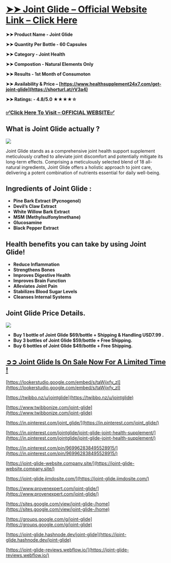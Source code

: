 # **[➤➤ Joint Glide – Official Website Link – Click Here](https://shorturl.at/rV3a4)**

**➤➤ Product Name - Joint Glide**

**➤➤ Quantity Per Bottle - 60 Capsules**

**➤➤ Category - Joint Health**

**➤➤ Compostion - Natural Elements Only**

**➤➤ Results - 1st Month of Consumoton**

**➤➤ Availability & Price – [https://www.healthsupplement24x7.com/get-joint-glide](https://shorturl.at/rV3a4)**

**➤➤ Ratings: - 4.8/5.0 ★★★★☆**

### [✅**Click Here To Visit – OFFICIAL WEBSITE**✅](https://shorturl.at/rV3a4)

## **What is Joint Glide actually ?**

**[![](https://blogger.googleusercontent.com/img/b/R29vZ2xl/AVvXsEgM3RrCj147BZt3Yrl-2jxZEhxaOEKkHLqOSUmDU9IHgMsz1HCjpGsPXyGN6AFP3L1J4BivV2-v5BS1lv0b-dTKLmDuPgdwGgPKLLXa5-EzaODjr4m5d1jNYYPVv_d5EDSXh1SPAU5fdg40KwT2rDI_L0FXGrgutKu_yrOrKlyaDKrSaLzQz72UFuoHID0/w640-h326/Joint%20Glide%202.jpg)](https://shorturl.at/rV3a4)**

Joint Glide stands as a comprehensive joint health support supplement meticulously crafted to alleviate joint discomfort and potentially mitigate its long-term effects. Comprising a meticulously selected blend of 18 all-natural ingredients, Joint Glide offers a holistic approach to joint care, delivering a potent combination of nutrients essential for daily well-being.

## **Ingredients of Joint Glide :**

- **Pine Bark Extract (Pycnogenol)**
- **Devil’s Claw Extract**
- **White Willow Bark Extract**
- **MSM (Methylsulfonylmethane)**
- **Glucosamine**
- **Black Pepper Extract**

## **Health benefits you can take by using Joint Glide!**

- **Reduce Inflammation**
- **Strengthens Bones**
- **Improves Digestive Health**
- **Improves Brain Function**
- **Alleviates Joint Pain**
- **Stabilizes Blood Sugar Levels**
- **Cleanses Internal Systems**

## **Joint Glide Price Details.**

**[![](https://blogger.googleusercontent.com/img/b/R29vZ2xl/AVvXsEiEEc0HaUUMFt6KrcVGD0hyphenhyphenu15Nl_E4Q9rjkezhvac_7mpaOJEw_DUfIF27x-QrFE8nw31sEEUls8zV5xv3TXXTYD30Tv4QDciNoI0HT37hQt72b1AOXwwHH1ZoLNSzERXNluQvO9ZVdOvoirUq7r9MaBAt8HlnjM4JV-J0i2VF3h5wpxv23b4up7et7nk/w640-h496/Joint%20Glide%20Price.png)](https://shorturl.at/rV3a4)**

- **Buy 1 bottle of Joint Glide $69/bottle + Shipping & Handling USD7.99 .**
- **Buy 3 bottles of Joint Glide $59/bottle + Free Shipping.**
- **Buy 6 bottles of Joint Glide $49/bottle + Free Shipping.**

## [**➲➲ Joint Glide Is On Sale Now For A Limited Time !**](https://shorturl.at/rV3a4)

[https://lookerstudio.google.com/embed/s/taWjixfy_zI](https://lookerstudio.google.com/embed/s/taWjixfy_zI)

[https://twibbo.nz/u/jointglide](https://twibbo.nz/u/jointglide)

[https://www.twibbonize.com/joint-glide](https://www.twibbonize.com/joint-glide)

[https://in.pinterest.com/joint_glide/](https://in.pinterest.com/joint_glide/)

[https://in.pinterest.com/jointglide/joint-glide-joint-health-supplement/](https://in.pinterest.com/jointglide/joint-glide-joint-health-supplement/)

[https://in.pinterest.com/pin/969962838495528915/](https://in.pinterest.com/pin/969962838495528915/)

[https://joint-glide-website.company.site/](https://joint-glide-website.company.site/)

[https://joint-glide.jimdosite.com/](https://joint-glide.jimdosite.com/)

[https://www.provenexpert.com/joint-glide/](https://www.provenexpert.com/joint-glide/)

[https://sites.google.com/view/joint-glide-/home](https://sites.google.com/view/joint-glide-/home)

[https://groups.google.com/g/joint-glide](https://groups.google.com/g/joint-glide)

[https://joint-glide.hashnode.dev/joint-glide](https://joint-glide.hashnode.dev/joint-glide)

[https://joint-glide-reviews.webflow.io/](https://joint-glide-reviews.webflow.io/)
